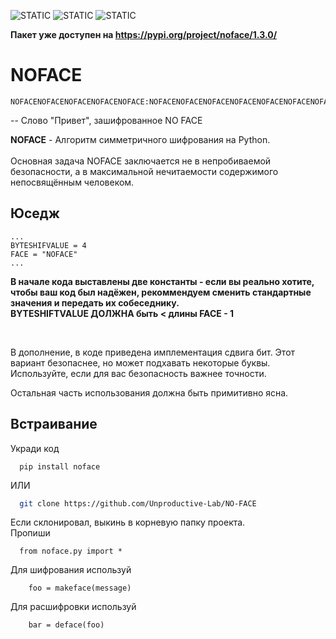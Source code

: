 
![STATIC](https://img.shields.io/badge/No_Face-No_Face-gre
) ![STATIC](https://img.shields.io/badge/No_Face-No_Face-blue
) ![STATIC](https://img.shields.io/badge/No_Face-No_Face-black
)

**Пакет уже доступен на https://pypi.org/project/noface/1.3.0/**

# NOFACE
```
NOFACENOFACENOFACENOFACENOFACE:NOFАCENOFACENOFАCENOFАCENOFАCENOFACENOFACENOFACENOFАCENOFАCENOFACENOFАCENOFACENOFACENOFACENOFACENOFACENOFАCENOFACENOFACENOFACENOFАCENOFACENOFАCENOFACENOFАCENOFACENOFACENOFACENOFACENOFАCENOFАCENOFACENOFАCENOFACENOFACENOFACENOFACENOFACENOFАCENOFACENOFАCENOFACENOFACENOFACENOFАCENOFАCENOFACENOFACENOFАCENOFACENOFACENOFАCENOFАCENOFАCENOFАCENOFACENOFАCENOFACENOFACENOFАCENOFАCENOFАCENOFACENOFАCENOFACENOFACENOFACENOFACENOFACENOFACENOFACENOFАCENOFАCENOFACENOFАCENOFACENOFACENOFACENOFАCENOFACENOFАCENOFACENOFACENOFACENOFАCENOFACENOFАCENOFACENOFАCENOFACENOFACENOFACENOFACENOFАCENOFАCENOFACENOFАCENOFACENOFACENOFACENOFACENOFACENOFАCENOFACENOFАCENOFACENOFACENOFACENOFАCENOFАCENOFACENOFACENOFАCENOFACENOFACENOFАCENOFАCENOFАCENOFАCENOFACENOFАCENOFACENOFACENOFАCENOFАCENOFАCENOFACENOFАCENOFACENOFАCENOFАCENOFАCENOFАCENOFАCENOFАCENOFАCENOFАCENOFACENOFАCENOFACENOFACENOFACENOFACENOFACENOFАCENOFACENOFACENOFACENOFАCENOFACENOFАCENOFACENOFАCENOFACENOFACENOFACENOFACENOFАCENOFАCENOFACENOFАCENOFACENOFACENOFACENOFACENOFACENOFАCENOFACENOFАCENOFACENOFACENOFACENOFАCENOFАCENOFACENOFACENOFАCENOFACENOFACENOFАCENOFАCENOFАCENOFАCENOFACENOFАCENOFACENOFACENOFАCENOFАCENOFАCENOFACENOFАCENOFACENOFACENOFACENOFACENOFACENOFАCENOFACENOFАCENOFАCENOFACENOFАCENOFACENOFACENOFACENOFАCENOFACENOFАCENOFACENOFACENOFACENOFАCENOFACENOFАCENOFACENOFАCENOFACENOFACENOFACENOFACENOFАCENOFАCENOFACENOFАCENOFACENOFACENOFACENOFACENOFACENOFАCENOFACENOFАCENOFACENOFACENOFACENOFАCENOFАCENOFACENOFACENOFАCENOFACENOFACENOFАCENOFАCENOFАCENOFАCENOFACENOFАCENOFACENOFACENOFАCENOFАCENOFАCENOFACENOFАCENOFACENOFАCENOFАCENOFACENOFАCENOFACENOFАCENOFАCENOFАCENOFACENOFАCENOFACENOFACENOFACENOFACENOFACENOFАCENOFACENOFACENOFACENOFАCENOFACENOFАCENOFACENOFАCENOFACENOFACENOFACENOFACENOFАCENOFАCENOFACENOFАCENOFACENOFACENOFACENOFACENOFACENOFАCENOFACENOFАCENOFACENOFACENOFACENOFАCENOFАCENOFACENOFACENOFАCENOFACENOFACENOFАCENOFАCENOFАCENOFАCENOFACENOFАCENOFACENOFACENOFАCENOFАCENOFАCENOFACENOFАCENOFACENOFАCENOFАCENOFACENOFACENOFАCENOFACENOFАCENOFАCENOFACENOFАCENOFACENOFACENOFACENOFACE
```
-- Слово "Привет", зашифрованное NO FACE

**NOFACE** - Алгоритм симметричного шифрования на Python. <br> <br>
Основная задача NOFACE заключается не в непробиваемой безопасности, а в максимальной нечитаемости содержимого непосвящённым человеком.

## Юседж

```
...
BYTESHIFVALUE = 4
FACE = "NOFACE"
...

```
**В начале кода выставлены две константы - если вы реально хотите, чтобы ваш код был надёжен, рекоммендуем сменить стандартные значения и передать их собеседнику.** <br>
**BYTESHIFTVALUE ДОЛЖНА быть < длины FACE - 1**

<br>

В дополнение, в коде приведена имплементация сдвига бит. Этот вариант безопаснее, но может подхавать некоторые буквы. Используйте, если для вас безопасность важнее точности.

Остальная часть использования должна быть примитивно ясна.


## Встраивание

Укради код
```
  pip install noface
```

ИЛИ

```bash
  git clone https://github.com/Unproductive-Lab/NO-FACE
```

Если склонировал, выкинь в корневую папку проекта. <br> Пропиши

```
  from noface.py import *
```

Для шифрования используй

```
    foo = makeface(message)
```

Для расшифровки используй

```
    bar = deface(foo)
```

